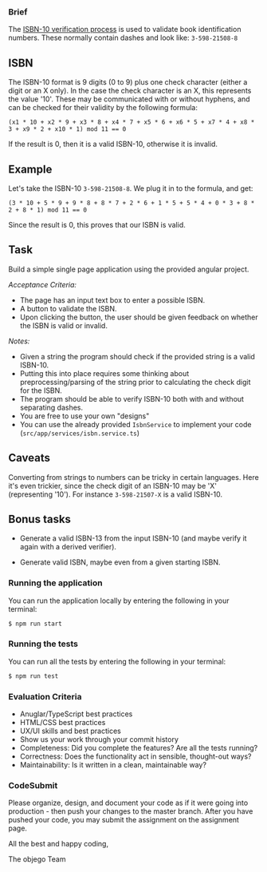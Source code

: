 ### Brief

The [ISBN-10 verification process](https://en.wikipedia.org/wiki/International_Standard_Book_Number) is used to validate book identification numbers. These normally contain dashes and look like: `3-598-21508-8`

## ISBN

The ISBN-10 format is 9 digits (0 to 9) plus one check character (either a digit or an X only). In the case the check character is an X, this represents the value '10'. These may be communicated with or without hyphens, and can be checked for their validity by the following formula:

```
(x1 * 10 + x2 * 9 + x3 * 8 + x4 * 7 + x5 * 6 + x6 * 5 + x7 * 4 + x8 * 3 + x9 * 2 + x10 * 1) mod 11 == 0
```

If the result is 0, then it is a valid ISBN-10, otherwise it is invalid.

## Example

Let's take the ISBN-10 `3-598-21508-8`. We plug it in to the formula, and get:
```
(3 * 10 + 5 * 9 + 9 * 8 + 8 * 7 + 2 * 6 + 1 * 5 + 5 * 4 + 0 * 3 + 8 * 2 + 8 * 1) mod 11 == 0
```

Since the result is 0, this proves that our ISBN is valid.

## Task

Build a simple single page application using the provided angular project.

*Acceptance Criteria:*
* The page has an input text box to enter a possible ISBN.
* A button to validate the ISBN.
* Upon clicking the button, the user should be given feedback on whether the ISBN is valid or invalid.

*Notes:*
* Given a string the program should check if the provided string is a valid ISBN-10.
* Putting this into place requires some thinking about preprocessing/parsing of the string prior to calculating the check digit for the ISBN.
* The program should be able to verify ISBN-10 both with and without separating dashes.
* You are free to use your own "designs"
* You can use the already provided `IsbnService` to implement your code (`src/app/services/isbn.service.ts`)

## Caveats

Converting from strings to numbers can be tricky in certain languages. Here it's even trickier, since the check digit of an ISBN-10 may be 'X' (representing '10'). For instance `3-598-21507-X` is a valid ISBN-10.

## Bonus tasks

* Generate a valid ISBN-13 from the input ISBN-10 (and maybe verify it again with a derived verifier).

* Generate valid ISBN, maybe even from a given starting ISBN.


### Running the application

You can run the application locally by entering the following in your terminal:

```sh
$ npm run start
```

### Running the tests

You can run all the tests by entering the following in your terminal:

```sh
$ npm run test
```

### Evaluation Criteria

- Anuglar/TypeScript best practices
- HTML/CSS best practices
- UX/UI skills and best practices
- Show us your work through your commit history
- Completeness: Did you complete the features? Are all the tests running?
- Correctness: Does the functionality act in sensible, thought-out ways?
- Maintainability: Is it written in a clean, maintainable way?


### CodeSubmit

Please organize, design, and document your code as if it were going into production - then push your changes
to the master branch. After you have pushed your code, you may submit the assignment on the assignment page.

All the best and happy coding,

The objego Team
